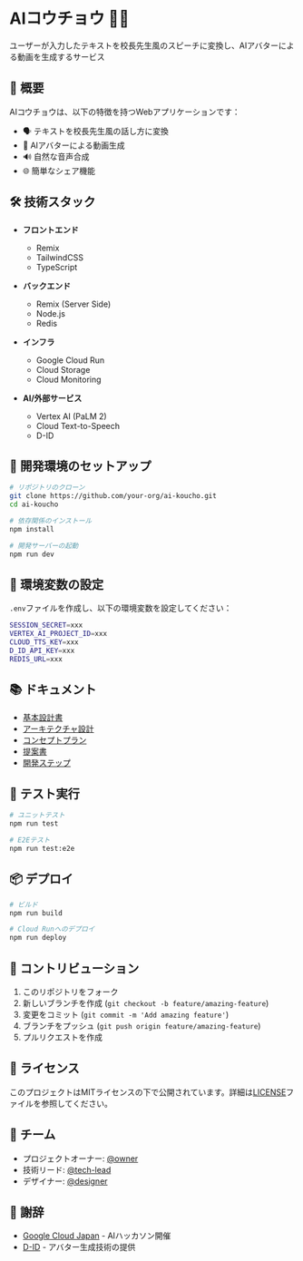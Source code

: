 # AIコウチョウ 👨‍🏫

ユーザーが入力したテキストを校長先生風のスピーチに変換し、AIアバターによる動画を生成するサービス

## 📝 概要

AIコウチョウは、以下の特徴を持つWebアプリケーションです：

- 🗣️ テキストを校長先生風の話し方に変換
- 🎥 AIアバターによる動画生成
- 🔊 自然な音声合成
- 🌐 簡単なシェア機能

## 🛠️ 技術スタック

- **フロントエンド**
  - Remix
  - TailwindCSS
  - TypeScript

- **バックエンド**
  - Remix (Server Side)
  - Node.js
  - Redis

- **インフラ**
  - Google Cloud Run
  - Cloud Storage
  - Cloud Monitoring

- **AI/外部サービス**
  - Vertex AI (PaLM 2)
  - Cloud Text-to-Speech
  - D-ID

## 🚀 開発環境のセットアップ

```bash
# リポジトリのクローン
git clone https://github.com/your-org/ai-koucho.git
cd ai-koucho

# 依存関係のインストール
npm install

# 開発サーバーの起動
npm run dev
```

## 🔧 環境変数の設定

`.env`ファイルを作成し、以下の環境変数を設定してください：

```bash
SESSION_SECRET=xxx
VERTEX_AI_PROJECT_ID=xxx
CLOUD_TTS_KEY=xxx
D_ID_API_KEY=xxx
REDIS_URL=xxx
```

## 📚 ドキュメント

- [基本設計書](docs/basic_design.md)
- [アーキテクチャ設計](docs/architecture.md)
- [コンセプトプラン](docs/concept_plan.md)
- [提案書](docs/proposal.md)
- [開発ステップ](docs/steps.md)

## 🧪 テスト実行

```bash
# ユニットテスト
npm run test

# E2Eテスト
npm run test:e2e
```

## 📦 デプロイ

```bash
# ビルド
npm run build

# Cloud Runへのデプロイ
npm run deploy
```

## 🤝 コントリビューション

1. このリポジトリをフォーク
2. 新しいブランチを作成 (`git checkout -b feature/amazing-feature`)
3. 変更をコミット (`git commit -m 'Add amazing feature'`)
4. ブランチをプッシュ (`git push origin feature/amazing-feature`)
5. プルリクエストを作成

## 📝 ライセンス

このプロジェクトはMITライセンスの下で公開されています。詳細は[LICENSE](LICENSE)ファイルを参照してください。

## 👥 チーム

- プロジェクトオーナー: [@owner](https://github.com/owner)
- 技術リード: [@tech-lead](https://github.com/tech-lead)
- デザイナー: [@designer](https://github.com/designer)

## 🌟 謝辞

- [Google Cloud Japan](https://cloud.google.com/japan) - AIハッカソン開催
- [D-ID](https://www.d-id.com/) - アバター生成技術の提供
